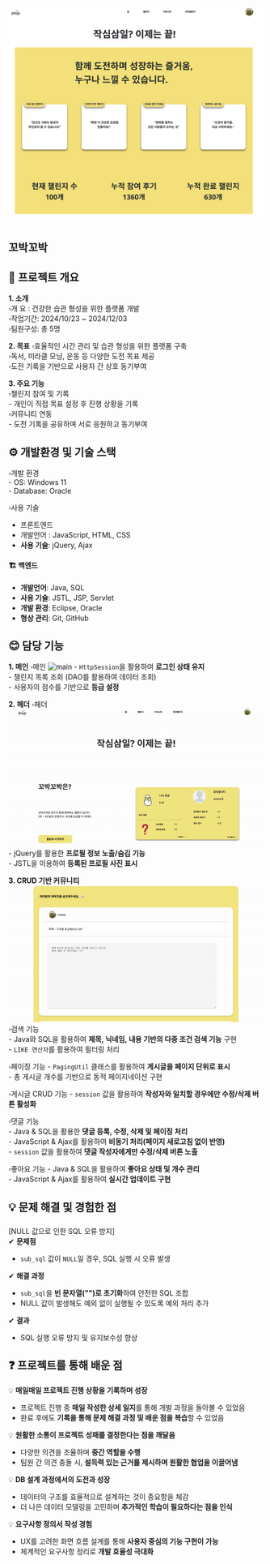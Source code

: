 

![메인 화면](images/main.png)


## 꼬박꼬박

## 📖 프로젝트 개요
**1. 소개**  
  ▫️개   요 : 건강한 습관 형성을 위한 플랫폼 개발  
  ▫️작업기간: 2024/10/23 ~ 2024/12/03  
  ▫️팀원구성: 총 5명  



**2. 목표** 
  ▫️효율적인 시간 관리 및 습관 형성을 위한 플랫폼 구축  
  ▫️독서, 미라클 모닝, 운동 등 다양한 도전 목표 제공  
  ▫️도전 기록을 기반으로 사용자 간 상호 동기부여  



**3. 주요 기능**  
  ▫️챌린지 참여 및 기록  
    - 개인이 직접 목표 설정 후 진행 상황을 기록  
  ▫️커뮤니티 연동  
    - 도전 기록을 공유하며 서로 응원하고 동기부여  



## ⚙️ 개발환경 및 기술 스택  
  ▫️개발 환경  
    - OS: Windows 11  
    - Database: Oracle  

  ▫️사용 기술 

- 프론트엔드 
- 개발언어 : JavaScript, HTML, CSS  
- **사용 기술**: jQuery, Ajax  

#### 🏗 **백엔드**  
- **개발언어**: Java, SQL  
- **사용 기술**: JSTL, JSP, Servlet  
- **개발 환경**: Eclipse, Oracle  
- **형상 관리**: Git, GitHub  



## 😊 담당 기능

**1. 메인** 
  ▫️메인
    ![main](https://github.com/704hj/ChallengeWithMe/blob/main/images/main.gif?raw=true)
    - `HttpSession`을 활용하여 **로그인 상태 유지**  
    - 챌린지 목록 조회 (DAO를 활용하여 데이터 조회)  
    - 사용자의 점수를 기반으로 **등급 설정**
 

**2. 헤더** 
  ▫️헤더
      ![header](https://github.com/704hj/ChallengeWithMe/blob/main/images/header.gif?raw=true)
    - jQuery를 활용한 **프로필 정보 노출/숨김 기능**  
    - JSTL을 이용하여 **등록된 프로필 사진 표시**

    
**3. CRUD 기반 커뮤니티**
![community](https://github.com/704hj/ChallengeWithMe/blob/main/images/comm.gif?raw=true)
  ▫️검색 기능  
    - Java와 SQL을 활용하여 **제목, 닉네임, 내용 기반의 다중 조건 검색 기능** 구현  
    - `LIKE 연산자`를 활용하여 필터링 처리  
  
  ▫️페이징 기능
    - `PagingUtil` 클래스를 활용하여 **게시글을 페이지 단위로 표시**  
    - 총 게시글 개수를 기반으로 동적 페이지네이션 구현  
  
  ▫️게시글 CRUD 기능 
    - `session` 값을 활용하여 **작성자와 일치할 경우에만 수정/삭제 버튼 활성화**  
  
  ▫️댓글 기능  
    - Java & SQL을 활용한 **댓글 등록, 수정, 삭제 및 페이징 처리**  
    - JavaScript & Ajax를 활용하여 **비동기 처리(페이지 새로고침 없이 반영)**  
    - `session` 값을 활용하여 **댓글 작성자에게만 수정/삭제 버튼 노출**  
  
  ▫️좋아요 기능
    - Java & SQL을 활용하여 **좋아요 상태 및 개수 관리**  
    - JavaScript & Ajax를 활용하여 **실시간 업데이트 구현**  



## 💡 문제 해결 및 경험한 점    

### 
[NULL 값으로 인한 SQL 오류 방지]  
✔ **문제점**  
- `sub_sql` 값이 `NULL`일 경우, SQL 실행 시 오류 발생  

✔ **해결 과정**  
- `sub_sql`을 **빈 문자열("")로 초기화**하여 안전한 SQL 조합  
- NULL 값이 발생해도 예외 없이 실행될 수 있도록 예외 처리 추가  

✔ **결과**  
- SQL 실행 오류 방지 및 유지보수성 향상  


## ❓ 프로젝트를 통해 배운 점  

💡 **매일매일 프로젝트 진행 상황을 기록하며 성장**  
- 프로젝트 진행 중 **매일 작성한 상세 일지**를 통해 개발 과정을 돌아볼 수 있었음  
- 완료 후에도 **기록을 통해 문제 해결 과정 및 배운 점을 복습**할 수 있었음  

💡 **원활한 소통이 프로젝트 성패를 결정한다는 점을 깨달음**  
- 다양한 의견을 조율하며 **중간 역할을 수행**  
- 팀원 간 의견 충돌 시, **설득력 있는 근거를 제시하며 원활한 협업을 이끌어냄**  

💡 **DB 설계 과정에서의 도전과 성장**  
- 데이터의 구조를 효율적으로 설계하는 것이 중요함을 체감  
- 더 나은 데이터 모델링을 고민하며 **추가적인 학습이 필요하다는 점을 인식**  

💡 **요구사항 정의서 작성 경험**  
- UX를 고려한 화면 흐름 설계를 통해 **사용자 중심의 기능 구현이 가능**  
- 체계적인 요구사항 정리로 **개발 효율성 극대화**  

